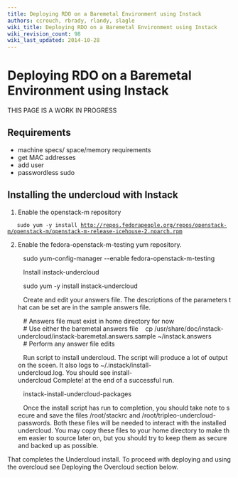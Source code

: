```yaml
---
title: Deploying RDO on a Baremetal Environment using Instack
authors: ccrouch, rbrady, rlandy, slagle
wiki_title: Deploying RDO on a Baremetal Environment using Instack
wiki_revision_count: 98
wiki_last_updated: 2014-10-28
---
```


# Deploying RDO on a Baremetal Environment using Instack

THIS PAGE IS A WORK IN PROGRESS

## Requirements

*   machine specs/ space/memory requirements
*   get MAC addresses
*   add user
*   passwordless sudo

## Installing the undercloud with Instack

1. Enable the openstack-m repository

`   sudo yum -y install `[`http://repos.fedorapeople.org/repos/openstack-m/openstack-m/openstack-m-release-icehouse-2.noarch.rpm`](http://repos.fedorapeople.org/repos/openstack-m/openstack-m/openstack-m-release-icehouse-2.noarch.rpm)

2. Enable the fedora-openstack-m-testing yum repository.

         sudo yum-config-manager --enable fedora-openstack-m-testing

         Install instack-undercloud

         sudo yum -y install instack-undercloud

         Create and edit your answers file. The descriptions of the parameters that can be set are in the sample answers file.

         # Answers file must exist in home directory for now
         # Use either the baremetal answers file
         cp /usr/share/doc/instack-undercloud/instack-baremetal.answers.sample ~/instack.answers
         # Perform any answer file edits

         Run script to install undercloud. The script will produce a lot of output on the sceen. It also logs to ~/.instack/install-undercloud.log. You should see install-undercloud Complete! at the end of a successful run.

         instack-install-undercloud-packages

         Once the install script has run to completion, you should take note to secure and save the files /root/stackrc and /root/tripleo-undercloud-passwords. Both these files will be needed to interact with the installed undercloud. You may copy these files to your home directory to make them easier to source later on, but you should try to keep them as secure and backed up as possible.

That completes the Undercloud install. To proceed with deploying and using the overcloud see Deploying the Overcloud section below.
